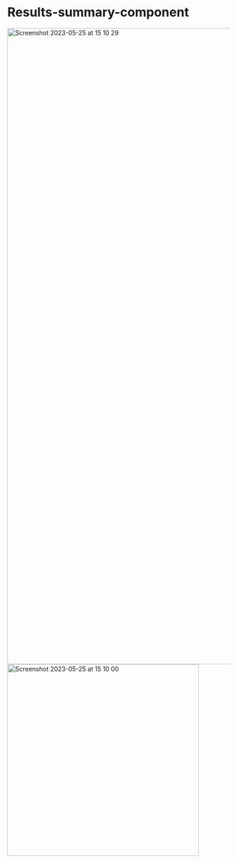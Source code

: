 # Results-summary-component
<!-- Desktop Version -->
<img width="1440" alt="Screenshot 2023-05-25 at 15 10 29" src="https://github.com/Gpaqsa/Results-summary-component/assets/75789074/a1db6870-2ae2-425b-a66b-532ccf106704">

<!-- Mobile Version -->
<img width="434" alt="Screenshot 2023-05-25 at 15 10 00" src="https://github.com/Gpaqsa/Results-summary-component/assets/75789074/93e641db-ca69-4725-a82d-f054ecdd108b">
